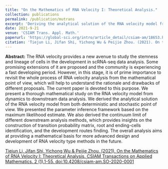 ```yaml
---
title: "On the Mathematics of RNA Velocity I: Theoretical Analysis."
collection: publications
permalink: /publication/mutrans
excerpt: 'Deriving the analytical solution of the RNA velocity model from both deterministic and stochastic point of view; presenting the parameter inference framework based on the maximum likelihood estimate; proving the continuum limit of different downstream kernel-based methods'
date: 2021-9-21
venue: 'CSIAM Trans. Appl. Math.'
paperurl: 'https://global-sci.org/intro/article_detail/csiam-am/18653.html'
citation: 'Tiejun Li, Jifan Shi, Yichong Wu & Peijie Zhou. (2021). On the Mathematics of RNA Velocity I: Theoretical Analysis. CSIAM Transactions on Applied Mathematics. 2 (1).1-55. doi:10.4208/csiam-am.SO-2020-0001'
---
```

**Abstract:** The RNA velocity provides a new avenue to study the stemness and lineage of cells in the development in scRNA-seq data analysis. Some promising extensions of it are proposed and the community is experiencing a fast developing period. However, in this stage, it is of prime importance to revisit the whole process of RNA velocity analysis from the mathematical point of view, which will help to understand the rationale and drawbacks of different proposals. The current paper is devoted to this purpose. We present a thorough mathematical study on the RNA velocity model from dynamics to downstream data analysis. We derived the analytical solution of the RNA velocity model from both deterministic and stochastic point of view. We presented the parameter inference framework based on the maximum likelihood estimate. We also derived the continuum limit of different downstream analysis methods, which provides insights on the construction of transition probability matrix, root and ending-cells identification, and the development routes finding. The overall analysis aims at providing a mathematical basis for more advanced design and development of RNA velocity type methods in the future.

[Tiejun Li, Jifan Shi, Yichong Wu & Peijie Zhou. (2021). On the Mathematics of RNA Velocity I: Theoretical Analysis. CSIAM Transactions on Applied Mathematics. 2 (1).1-55. doi:10.4208/csiam-am.SO-2020-0001](https://global-sci.org/intro/article_detail/csiam-am/18653.html)
